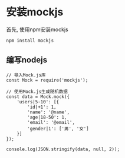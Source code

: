 # 安装mockjs

首先, 使用npm安装mockjs

```npm install mockjs```

## 编写nodejs

```
// 导入Mock.js库
const Mock = require('mockjs');

// 使用Mock.js生成随机数据
const data = Mock.mock({
	'users|5-10': [{
		'id|+1': 1,
		'name': '@name',
		'age|18-50': 1,
		'email': '@email',
		'gender|1': ['男', '女']
	}]
});

console.log(JSON.stringify(data, null, 2));
```

